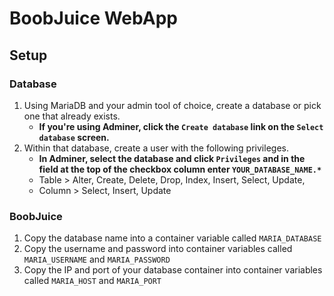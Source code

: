 # BoobJuice WebApp

## Setup
### Database

1. Using MariaDB and your admin tool of choice, create a database or pick one that already exists.
	- **If you're using Adminer, click the `Create database` link on the `Select database` screen.**
2. Within that database, create a user with the following privileges.
	- **In Adminer, select the database and click `Privileges` and in the field at the top of the checkbox column enter `YOUR_DATABASE_NAME.*`**
	- Table > Alter, Create, Delete, Drop, Index, Insert, Select, Update,
	- Column > Select, Insert, Update

### BoobJuice

1. Copy the database name into a container variable called `MARIA_DATABASE`
2. Copy the username and password into container variables called `MARIA_USERNAME` and `MARIA_PASSWORD`
3. Copy the IP and port of your database container into container variables called `MARIA_HOST` and `MARIA_PORT`
